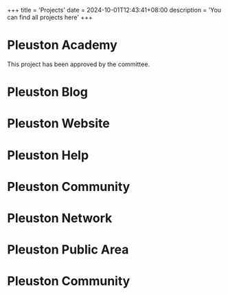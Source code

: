 +++
title = 'Projects'
date = 2024-10-01T12:43:41+08:00
description = 'You can find all projects here'
+++
# Pleuston Academy

This project has been approved by the committee.

# Pleuston Blog

# Pleuston Website

# Pleuston Help

# Pleuston Community

# Pleuston Network

# Pleuston Public Area

# Pleuston Community